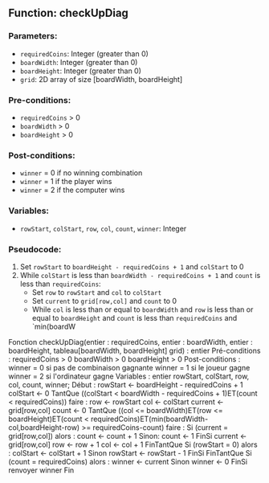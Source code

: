 ## Function: checkUpDiag

### Parameters:
- `requiredCoins`: Integer (greater than 0)
- `boardWidth`: Integer (greater than 0)
- `boardHeight`: Integer (greater than 0)
- `grid`: 2D array of size [boardWidth, boardHeight]

### Pre-conditions:
- `requiredCoins` > 0
- `boardWidth` > 0
- `boardHeight` > 0

### Post-conditions:
- `winner` = 0 if no winning combination
- `winner` = 1 if the player wins
- `winner` = 2 if the computer wins

### Variables:
- `rowStart`, `colStart`, `row`, `col`, `count`, `winner`: Integer

### Pseudocode:
1. Set `rowStart` to `boardHeight - requiredCoins + 1` and `colStart` to 0
2. While `colStart` is less than `boardWidth - requiredCoins + 1` and `count` is less than `requiredCoins`:
   - Set `row` to `rowStart` and `col` to `colStart`
   - Set `current` to `grid[row,col]` and `count` to 0
   - While `col` is less than or equal to `boardWidth` and `row` is less than or equal to `boardHeight` and `count` is less than `requiredCoins` and `min(boardW


Fonction checkUpDiag(entier : requiredCoins, entier : boardWidth, entier : boardHeight, tableau[boardWidth, boardHeight] grid) : entier
Pré-conditions : 
	requiredCoins > 0
	boardWidth > 0
	boardHeight > 0
Post-conditions :
	winner = 0 si pas de combinaison gagnante
	winner = 1 si le joueur gagne
	winner = 2 si l'ordinateur gagne
Variables :
entier rowStart, colStart, row, col, count, winner;
Début :
	rowStart <- boardHeight - requiredCoins + 1
    	colStart <- 0
	TantQue ((colStart < boardWidth - requiredCoins + 1)ET(count < requiredCoins)) faire :
        row <- rowStart
        col <- colStart
		current <- grid[row,col]
		count <- 0
		TantQue ((col <= boardWidth)ET(row <= boardHeight)ET(count < requiredCoins)ET(min(boardWidth-col,boardHeight-row) >= requiredCoins-count) faire :
			Si (current = grid[row,col]) alors :
				count <- count + 1
			Sinon:
				count <- 1
			FinSi
			current <- grid[row,col]
            		row <- row + 1
			col <- col + 1
		FinTantQue
        Si (rowStart = 0) alors :
            colStart <- colStart + 1
        Sinon
            rowStart <- rowStart - 1
        FinSi
	FinTantQue
	Si (count = requiredCoins) alors :
		winner <- current
	Sinon
		winner <- 0
	FinSi
	renvoyer winner
Fin
	
					
				
				
			 
